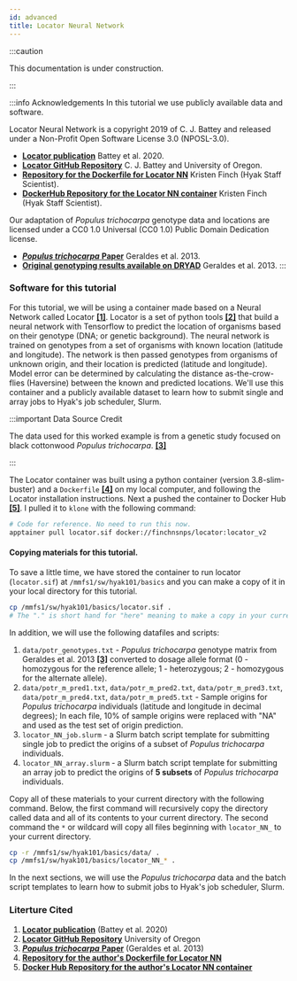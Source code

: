 ```yaml
---
id: advanced
title: Locator Neural Network
---
```


:::caution

This documentation is under construction.

:::

:::info Acknowledgements
In this tutorial we use publicly available data and software. 

Locator Neural Network is a copyright 2019 of C. J. Battey and released under a Non-Profit Open Software License 3.0 (NPOSL-3.0). 
* [**Locator publication**](https://elifesciences.org/articles/54507) Battey et al. 2020.
* [**Locator GitHub Repository**](https://github.com/kr-colab/locator.git) C. J. Battey and University of Oregon.
* [**Repository for the Dockerfile for Locator NN**](https://github.com/finchnSNPs/Docker_kr-colab_locator) Kristen Finch (Hyak Staff Scientist).
* [**DockerHub Repository for the Locator NN container**](https://hub.docker.com/repository/docker/finchnsnps/locator/general) Kristen Finch (Hyak Staff Scientist).

Our adaptation of *Populus trichocarpa* genotype data and locations are licensed under a CC0 1.0 Universal (CC0 1.0) Public Domain Dedication license.
* [***Populus trichocarpa*** **Paper**](https://doi.org/10.1111/1755-0998.12056) Geraldes et al. 2013.
* [**Original genotyping results available on DRYAD**](https://doi.org/10.5061/dryad.1051d) Geraldes et al. 2013.
:::


### Software for this tutorial

For this tutorial, we will be using a container made based on a Neural Network called Locator [**[1]**](https://elifesciences.org/articles/54507). Locator is a set of python tools [**[2]**](https://github.com/kr-colab/locator.git) that build a neural network with Tensorflow to predict the location of organisms based on their genotype (DNA; or genetic background). The neural network is trained on genotypes from a set of organisms with known location (latitude and longitude). The network is then passed genotypes from organisms of unknown origin, and their location is predicted (latitude and longitude). Model error can be determined by calculating the distance as-the-crow-flies (Haversine) between the known and predicted locations. We'll use this container and a publicly available dataset to learn how to submit single and array jobs to Hyak's job scheduler, Slurm. 

:::important Data Source Credit

The data used for this worked example is from a genetic study focused on black cottonwood *Populus trichocarpa*. [**[3]**](https://doi.org/10.1111/1755-0998.12056)

:::

The Locator container was built using a python container (version 3.8-slim-buster) and a `Dockerfile` [**[4]**](https://github.com/finchnSNPs/Docker_kr-colab_locator) on my local computer, and following the Locator installation instructions. Next a pushed the container to Docker Hub [**[5]**](https://hub.docker.com/repository/docker/finchnsnps/locator/general). I pulled it to `klone` with the following command: 

```bash
# Code for reference. No need to run this now. 
apptainer pull locator.sif docker://finchnsnps/locator:locator_v2
```

#### Copying materials for this tutorial. 

To save a little time, we have stored the container to run locator (`locator.sif`) at `/mmfs1/sw/hyak101/basics` and you can make a copy of it in your local directory for this tutorial. 

```bash
cp /mmfs1/sw/hyak101/basics/locator.sif .
# The "." is short hand for "here" meaning to make a copy in your current directory.
```

In addition, we will use the following datafiles and scripts:

1. `data/potr_genotypes.txt` - *Populus trichocarpa* genotype matrix from Geraldes et al. 2013 [**[3]**](https://doi.org/10.1111/1755-0998.12056) converted to dosage allele format (0 - homozygous for the reference allele; 1 - heterozygous; 2 - homozygous for the alternate allele). 
2. `data/potr_m_pred1.txt`, `data/potr_m_pred2.txt`, `data/potr_m_pred3.txt`, `data/potr_m_pred4.txt`, `data/potr_m_pred5.txt` - Sample origins for *Populus trichocarpa* individuals (latitude and longitude in decimal degrees); In each file, 10% of sample origins were replaced with "NA" and used as the test set of origin prediction. 
3. `locator_NN_job.slurm` - a Slurm batch script template for submitting single job to predict the origins of a subset of *Populus trichocarpa* individuals.
4. `locator_NN_array.slurm` - a Slurm batch script template for submitting an array job to predict the origins of **5 subsets** of *Populus trichocarpa* individuals.

Copy all of these materials to your current directory with the following command. Below, the first command will recursively copy the directory called data and all of its contents to your current directory. The second command the `*` or wildcard will copy all files beginning with `locator_NN_` to your current directory.

```bash
cp -r /mmfs1/sw/hyak101/basics/data/ .
cp /mmfs1/sw/hyak101/basics/locator_NN_* .
```

In the next sections, we will use the *Populus trichocarpa* data and the batch script templates to learn how to submit jobs to Hyak's job scheduler, Slurm. 

### Literture Cited

1. [**Locator publication**](https://elifesciences.org/articles/54507) (Battey et al. 2020) 
2. [**Locator GitHub Repository**](https://github.com/kr-colab/locator.git) University of Oregon
3. [***Populus trichocarpa*** **Paper**](https://doi.org/10.1111/1755-0998.12056) (Geraldes et al. 2013)
4. [**Repository for the author's Dockerfile for Locator NN**](https://github.com/finchnSNPs/Docker_kr-colab_locator) 
5. [**Docker Hub Repository for the author's Locator NN container**](https://hub.docker.com/repository/docker/finchnsnps/locator/general)